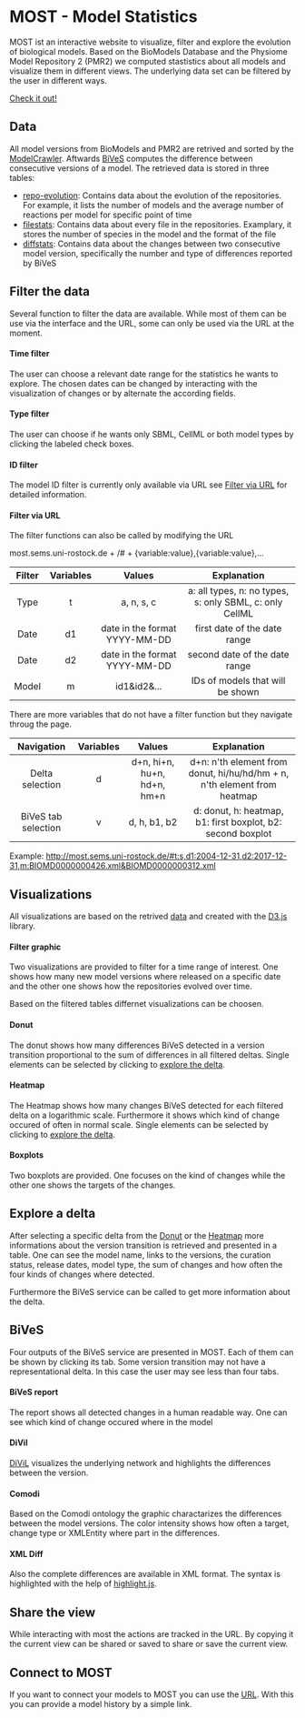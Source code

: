 # MOST - Model Statistics

MOST ist an interactive website to visualize, filter and explore the evolution of biological models.
Based on the BioModels Database and the Physiome Model Repository 2 (PMR2) we computed stastistics about all models and visualize them in different views. The underlying data set can be filtered by the user in different ways.

[Check it out!](most.sems.uni-rostock.de)

## Data
All model versions from BioModels and PMR2 are retrived and sorted by the [ModelCrawler](https://github.com/SemsProject/ModelCrawler).
Aftwards [BiVeS](https://sems.uni-rostock.de/projects/bives/) computes the difference between consecutive versions of a model.
The retrieved data is stored in three tables:
- [repo-evolution](/statsTables/repo-evolution): Contains data about the evolution of the repositories. For example, it lists the number of models and the average number of reactions per model for specific point of time
- [filestats](/statsTables/filestats): Contains data about every file in the repositories. Examplary, it stores the number of species in the model and the format of the file
- [diffstats](/statsTables/diffstats): Contains data about the changes between two consecutive model version, specifically the number and type of differences reported by BiVeS

## Filter the data
Several function to filter the data are available. While most of them can be use via the interface and the URL, some can only be used via the URL at the moment.

#### Time filter
The user can choose a relevant date range for the statistics he wants to explore. The chosen dates can be changed by interacting with the visualization of changes or by alternate the according fields.

#### Type filter
The user can choose if he wants only SBML, CellML or both model types by clicking the labeled check boxes.

#### ID filter
The model ID filter is currently only available via URL see [Filter via URL](#filter-via-url) for detailed information.

#### Filter via URL 
The filter functions can also be called by modifying the URL

most.sems.uni-rostock.de + /# + {variable:value},{variable:value},...

Filter        |  Variables |   Values                        | Explanation
:---:         |  :---:     |   :---:                         | :---:
Type          |  t         |   a, n, s, c                    | a: all types, n: no types, s: only SBML, c: only CellML
Date          |  d1        |   date in the format YYYY-MM-DD | first date of the date range
Date          |  d2        |   date in the format YYYY-MM-DD | second date of the date range
Model         | m          |   id1&id2&...                   | IDs of models that will be shown

There are more variables that do not have a filter function but they navigate throug the page.

Navigation          |  Variables |   Values                        | Explanation
:---:               |  :---:     |   :---:                         | :---:
Delta selection     | d          |   d+n, hi+n, hu+n, hd+n, hm+n   | d+n: n'th element from donut, hi/hu/hd/hm + n, n'th element from heatmap
BiVeS tab selection | v          |   d, h, b1, b2                  | d: donut, h: heatmap, b1: first boxplot, b2: second boxplot

Example: http://most.sems.uni-rostock.de/#t:s,d1:2004-12-31,d2:2017-12-31,m:BIOMD0000000426.xml&BIOMD0000000312.xml



## Visualizations
All visualizations are based on the retrived [data](#data) and created with the [D3.js](https://d3js.org/) library.

#### Filter graphic
Two visualizations are provided to filter for a time range of interest. One shows how many new model versions where released on a specific date and the other one shows how the repositories evolved over time.

Based on the filtered tables differnet visualizations can be choosen.

#### Donut
The donut shows how many differences BiVeS detected in a version transition proportional to the sum of differences in all filtered deltas. Single elements can be selected by clicking to [explore the delta](#explore-a-delta).

#### Heatmap
The Heatmap shows how many changes BiVeS detected for each filtered delta on a logarithmic scale. Furthermore it shows which kind of change occured of often in normal scale. Single elements can be selected by clicking to [explore the delta](#explore-a-delta).

#### Boxplots
Two boxplots are provided. One focuses on the kind of changes while the other one shows the targets of the changes.


## Explore a delta
After selecting a specific delta from the [Donut](#donut) or the [Heatmap](#heatmap) more informations about the version transition is retrieved and presented in a table. One can see the model name, links to the versions, the curation status, release dates, model type, the sum of changes and how often the four kinds of changes where detected.

Furthermore the BiVeS service can be called to get more information about the delta.

## BiVeS
Four outputs of the BiVeS service are presented in MOST. Each of them can be shown by clicking its tab. Some version transition may not have a representational delta. In this case the user may see less than four tabs. 

#### BiVeS report
The report shows all detected changes in a human readable way. One can see which kind of change occured where in the model

#### DiVil
[DiViL](https://github.com/Gebbi8/DiVil) visualizes the underlying network and highlights the differences between the version.

#### Comodi
Based on the Comodi ontology the graphic charactarizes the differences between the model versions. The color intensity shows how often a target, change type or XMLEntity  where part in the differences.

#### XML Diff
Also the complete differences are available in XML format. The syntax is highlighted with the help of [highlight.js](https://highlightjs.org/).

## Share the view

While interacting with most the actions are tracked in the URL.
By copying it the current view can be shared or saved to share or save the current view.

## Connect to MOST
If you want to connect your models to MOST you can use the [URL](#filter-via-url). With this you can provide a model history by a simple link.
